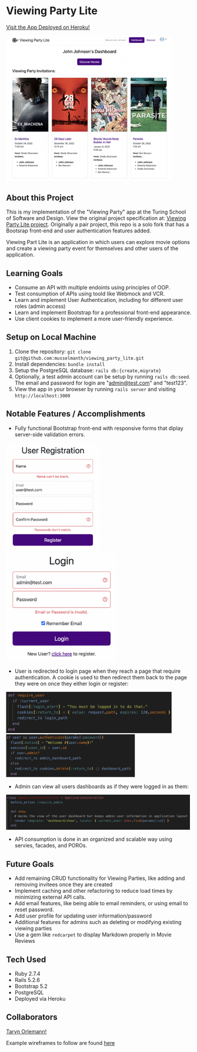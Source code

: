 # Viewing Party Lite

[Visit the App Deployed on Heroku!](https://viewing-party-lite-totm.herokuapp.com/)

<img src="app/assets/images/readme-full.png" width="450px">

## About this Project

This is my implementation of the "Viewing Party" app at the Turing School of Software and Design. View the original project specification at: [Viewing Party Lite project](https://backend.turing.edu/module3/projects/viewing_party_lite). Originally a pair project, this repo is a solo fork that has a Bootsrap front-end and user authentication features added.

Viewing Part Lite is an application in which users can explore movie options and create a viewing party event for themselves and other users of the application.

## Learning Goals

- Consume an API with multiple endoints using principles of OOP.
- Test consumption of APIs using toold like Webmock and VCR.
- Learn and implement User Authentication, including for different user roles (admin access)
- Learn and implement Bootstrap for a professional front-end appearance.
- Use client cookies to implement a more user-friendly experience.

## Setup on Local Machine

1. Clone the repository: `git clone git@github.com:musselmanth/viewing_party_lite.git`
2. Install dependencies: `bundle install`
3. Setup the PostgreSQL database: `rails db:{create,migrate}`
4. Optionally, a test admin account can be setup by running `rails db:seed`. The email and password for login are "admin@test.com" and "test123".
5. View the app in your browser by running `rails server` and visiting `http://localhost:3000`

## Notable Features / Accomplishments

- Fully functional Bootstrap front-end with responsive forms that diplay server-side validation errors.

<img src="app/assets/images/readme-user-reg.png" width="255px">
<img src="app/assets/images/readme-user-login.png" width="300px">

- User is redirected to login page when they reach a page that require authentication. A cookie is used to then redirect them back to the page they were on once they either login or register:

<img src="app/assets/images/readme-return-to.png" width="450px">
<img src="app/assets/images/readme-return-cont.png" width= "350px">

- Admin can view all users dashboards as if they were logged in as them:

<img src="app/assets/images/readme-admin.png" width="500px">

- API consumption is done in an organized and scalable way using servies, facades, and POROs.

## Future Goals

- Add remaining CRUD functionality for Viewing Parties, like adding and removing invitees once they are created
- Implement caching and other refactoring to reduce load times by minimizing external API calls.
- Add email features, like being able to email reminders, or using email to reset password.
- Add user profile for updating user information/password
- Additional features for admins such as deleting or modifying existing viewing parties
- Use a gem like `redcarpet` to display Markdown properly in Movie Reviews

## Tech Used

- Ruby 2.7.4
- Rails 5.2.6
- Bootstrap 5.2
- PostgreSQL
- Deployed via Heroku

## Collaborators

[Taryn Orlemann!](https://github.com/torlemann)

Example wireframes to follow are found [here](https://backend.turing.edu/module3/projects/viewing_party_lite/wireframes)
